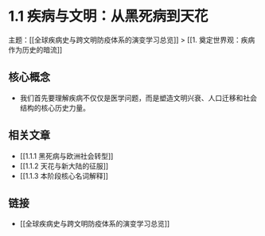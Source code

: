 # 1.1 疾病与文明：从黑死病到天花

主题：[[全球疾病史与跨文明防疫体系的演变学习总览]] > [[1. 奠定世界观：疾病作为历史的暗流]]

## 核心概念

- 我们首先要理解疾病不仅仅是医学问题，而是塑造文明兴衰、人口迁移和社会结构的核心历史力量。

## 相关文章

- [[1.1.1 黑死病与欧洲社会转型]]
- [[1.1.2 天花与新大陆的征服]]
- [[1.1.3 本阶段核心名词解释]]

## 链接

- [[全球疾病史与跨文明防疫体系的演变学习总览]]
